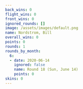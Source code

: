 ```yaml
---
back_wins: 0
flight_wins: 0
front_wins: 0
ignored_rounds: []
image: /assets/images/default.png
name: Nordstrom, Bill
overall_wins: 0
points: 0
rounds: 1
rounds_by_month:
  6:
  - date: 2020-06-14
    ignored: false
    name: Round 18 (Sun, June 14)
    points: 0
skins: 0
---
```

